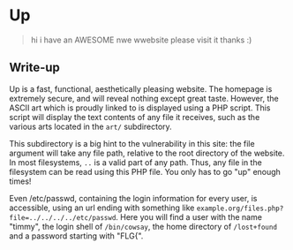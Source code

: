 # Up

> hi i have an AWESOME nwe wwebsite please visit it thanks :)

## Write-up

Up is a fast, functional, aesthetically pleasing website. The homepage is extremely secure, and will reveal nothing except great taste. However, the ASCII art which is proudly linked to is displayed using a PHP script. This script will display the text contents of any file it receives, such as the various arts located in the ```art/``` subdirectory.

This subdirectory is a big hint to the vulnerability in this site: the file argument will take any file path, relative to the root directory of the website. In most filesystems, ```..``` is a valid part of any path. Thus, any file in the filesystem can be read using this PHP file. You only has to go "up" enough times!


Even /etc/passwd, containing the login information for every user, is accessible, using an url ending with something like ```example.org/files.php?file=../../../../etc/passwd```. Here you will find a user with the name "timmy", the login shell of ```/bin/cowsay```, the home directory of ```/lost+found``` and a password starting with "FLG{".

